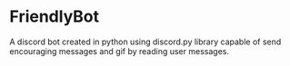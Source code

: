 # FriendlyBot
A discord bot created in python using discord.py library capable of send encouraging messages and gif by reading user messages.
